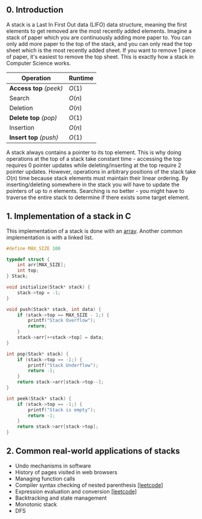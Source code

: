 ## 0. Introduction

A stack is a Last In First Out data (LIFO) data structure, meaning the first elements to get removed are the most recently added elements. Imagine a stack of paper which you are continuously adding more paper to. You can only add more paper to the top of the stack, and you can only read the top sheet which is the most recently added sheet. If you want to remove 1 piece of paper, it's easiest to remove the top sheet. This is exactly how a stack in Computer Science works.

| Operation | Runtime |
| --------- | ------- |
| **Access top** *(peek)*| $O(1)$ |
| Search | $O(n)$ |
| Deletion | $O(n)$ |
| **Delete top** *(pop)*| $O(1)$ |
| Insertion | $O(n)$ |
| **Insert top** *(push)*| $O(1)$ |

A stack always contains a pointer to its top element. This is why doing operations at the top of a stack take constant time - accessing the top requires $0$ pointer updates while deleting/inserting at the top require $2$ pointer updates. However, operations in arbitrary positions of the stack take $O(n)$ time because stack elements must maintain their linear ordering. By inserting/deleting somewhere in the stack you will have to update the pointers of up to $n$ elements. Searching is no better - you might have to traverse the entire stack to determine if there exists some target element.


## 1. Implementation of a stack in C

This implementation of a stack is done with an [array](array.md). Another common implementation is with a linked list.

```c
#define MAX_SIZE 100

typedef struct {
    int arr[MAX_SIZE];
    int top;
} Stack;

void initialize(Stack* stack) {
    stack->top = -1;
}

void push(Stack* stack, int data) {
    if (stack->top == MAX_SIZE - 1;) {
        printf("Stack Overflow");
        return;
    }
    stack->arr[++stack->top] = data;
}

int pop(Stack* stack) {
    if (stack->top == -1;) {
        printf("Stack Underflow");
        return -1;
    }
    return stack->arr[stack->top--];
}

int peek(Stack* stack) {
    if (stack->top == -1;) {
        printf("Stack is empty");
        return -1;
    }
    return stack->arr[stack->top];
}
```

## 2. Common real-world applications of stacks

- Undo mechanisms in software
- History of pages visited in web browsers
- Managing function calls
- Compiler syntax checking of nested parenthesis [[leetcode]](https://leetcode.com/problems/valid-parentheses/description/)
- Expression evaluation and conversion [[leetcode]](https://leetcode.com/problems/evaluate-reverse-polish-notation/description/)
- Backtracking and state management
- Monotonic stack
- DFS